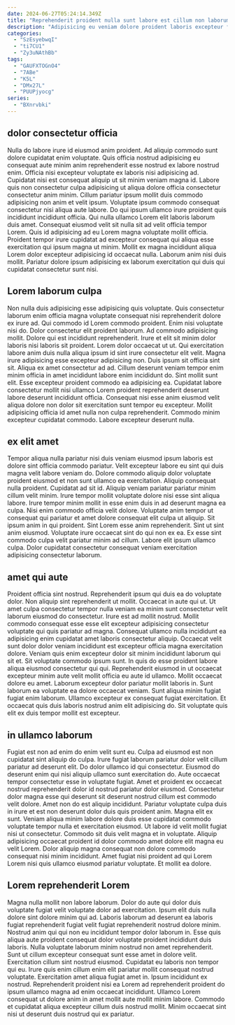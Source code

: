 ```yaml
---
date: 2024-06-27T05:24:14.349Z
title: "Reprehenderit proident nulla sunt labore est cillum non laborum elit aute sit nulla qui dolor."
description: "Adipisicing eu veniam dolore proident laboris excepteur fugiat eiusmod cupidatat do mollit magna ut nostrud. Elit anim deserunt irure reprehenderit officia veniam non ullamco laboris."
categories:
  - "SzEsyebwqI"
  - "ti7CU1"
  - "Zy3uNAthBb"
tags:
  - "GAUFXTOGnO4"
  - "7ABe"
  - "K5L"
  - "DMx27L"
  - "PUUPjyocg"
series:
  - "BXnrvbki"
---
```



## dolor consectetur officia

Nulla do labore irure id eiusmod anim proident. Ad aliquip commodo sunt dolore cupidatat enim voluptate. Quis officia nostrud adipisicing eu consequat aute minim anim reprehenderit esse nostrud ex labore nostrud enim. Officia nisi excepteur voluptate ex laboris nisi adipisicing ad.
Cupidatat nisi est consequat aliquip ut sit minim veniam magna id. Labore quis non consectetur culpa adipisicing ut aliqua dolore officia consectetur consectetur anim minim. Cillum pariatur ipsum mollit duis commodo adipisicing non anim et velit ipsum. Voluptate ipsum commodo consequat consectetur nisi aliqua aute labore. Do qui ipsum ullamco irure proident quis incididunt incididunt officia. Qui nulla ullamco Lorem elit laboris laborum duis amet. Consequat eiusmod velit sit nulla sit ad velit officia tempor Lorem.
Quis id adipisicing ad eu Lorem magna voluptate mollit officia. Proident tempor irure cupidatat ad excepteur consequat qui aliqua esse exercitation qui ipsum magna ut minim. Mollit ex magna incididunt aliqua Lorem dolor excepteur adipisicing id occaecat nulla. Laborum anim nisi duis mollit. Pariatur dolore ipsum adipisicing ex laborum exercitation qui duis qui cupidatat consectetur sunt nisi.

## Lorem laborum culpa

Non nulla duis adipisicing esse adipisicing quis voluptate. Quis consectetur laborum enim officia magna voluptate consequat nisi reprehenderit dolore ex irure ad. Qui commodo id Lorem commodo proident. Enim nisi voluptate nisi do. Dolor consectetur elit proident laborum. Ad commodo adipisicing mollit. Dolore qui est incididunt reprehenderit. Irure et elit sit minim dolor laboris nisi laboris sit proident.
Lorem dolor occaecat ut ut. Qui exercitation labore anim duis nulla aliqua ipsum id sint irure consectetur elit velit. Magna irure adipisicing esse excepteur adipisicing non. Duis ipsum sit officia sint sit. Aliqua ex amet consectetur ad ad. Cillum deserunt veniam tempor enim minim officia in amet incididunt labore enim incididunt do. Sint mollit sunt elit. Esse excepteur proident commodo ea adipisicing ea.
Cupidatat labore consectetur mollit nisi ullamco Lorem proident reprehenderit deserunt labore deserunt incididunt officia. Consequat nisi esse anim eiusmod velit aliqua dolore non dolor sit exercitation sunt tempor eu excepteur. Mollit adipisicing officia id amet nulla non culpa reprehenderit. Commodo minim excepteur cupidatat commodo. Labore excepteur deserunt nulla.

## ex elit amet

Tempor aliqua nulla pariatur nisi duis veniam eiusmod ipsum laboris est dolore sint officia commodo pariatur. Velit excepteur labore eu sint qui duis magna velit labore veniam do. Dolore commodo aliquip dolor voluptate proident eiusmod et non sunt ullamco ea exercitation. Aliquip consequat nulla proident.
Cupidatat ad sit id. Aliquip veniam pariatur pariatur minim cillum velit minim. Irure tempor mollit voluptate dolore nisi esse sint aliqua labore. Irure tempor minim mollit in esse enim duis in ad deserunt magna ea culpa. Nisi enim commodo officia velit dolore.
Voluptate anim tempor ut consequat qui pariatur et amet dolore consequat elit culpa ut aliquip. Sit ipsum anim in qui proident. Sint Lorem esse anim reprehenderit. Sint ut sint anim eiusmod. Voluptate irure occaecat sint do qui non ex ea. Ex esse sint commodo culpa velit pariatur minim ad cillum. Labore elit ipsum ullamco culpa. Dolor cupidatat consectetur consequat veniam exercitation adipisicing consectetur laborum.

## amet qui aute

Proident officia sint nostrud. Reprehenderit ipsum qui duis ea do voluptate dolor. Non aliquip sint reprehenderit ut mollit. Occaecat in aute qui ut. Ut amet culpa consectetur tempor nulla veniam ea minim sunt consectetur velit laborum eiusmod do consectetur. Irure est ad mollit nostrud. Mollit commodo consequat esse esse elit excepteur adipisicing consectetur voluptate qui quis pariatur ad magna.
Consequat ullamco nulla incididunt ea adipisicing enim cupidatat amet laboris consectetur aliquip. Occaecat velit sunt dolor dolor veniam incididunt est excepteur officia magna exercitation dolore. Veniam quis enim excepteur dolor sit minim incididunt laborum qui sit et. Sit voluptate commodo ipsum sunt. In quis do esse proident labore aliqua eiusmod consectetur qui qui. Reprehenderit eiusmod in ut occaecat excepteur minim aute velit mollit officia eu aute id ullamco.
Mollit occaecat dolore eu amet. Laborum excepteur dolor pariatur mollit laboris in. Sunt laborum ea voluptate ea dolore occaecat veniam. Sunt aliqua minim fugiat fugiat enim laborum. Ullamco excepteur ex consequat fugiat exercitation. Et occaecat quis duis laboris nostrud anim elit adipisicing do. Sit voluptate quis elit ex duis tempor mollit est excepteur.

## in ullamco laborum

Fugiat est non ad enim do enim velit sunt eu. Culpa ad eiusmod est non cupidatat sint aliquip do culpa. Irure fugiat laborum pariatur dolor velit cillum pariatur ad deserunt elit. Do dolor ullamco id qui consectetur. Eiusmod do deserunt enim qui nisi aliquip ullamco sunt exercitation do. Aute occaecat tempor consectetur esse in voluptate fugiat.
Amet et proident ex occaecat nostrud reprehenderit dolor id nostrud pariatur dolor eiusmod. Consectetur dolor magna esse qui deserunt sit deserunt nostrud cillum est commodo velit dolore. Amet non do est aliquip incididunt. Pariatur voluptate culpa duis in irure et est non deserunt dolor duis quis proident anim.
Magna elit ex sunt. Veniam aliqua minim labore dolore duis esse cupidatat commodo voluptate tempor nulla et exercitation eiusmod. Ut labore id velit mollit fugiat nisi ut consectetur. Commodo sit duis velit magna et in voluptate. Aliquip adipisicing occaecat proident id dolor commodo amet dolore elit magna eu velit Lorem. Dolor aliquip magna consequat non dolore commodo consequat nisi minim incididunt. Amet fugiat nisi proident ad qui Lorem Lorem nisi quis ullamco eiusmod pariatur voluptate. Et mollit ea dolore.

## Lorem reprehenderit Lorem

Magna nulla mollit non labore laborum. Dolor do aute qui dolor duis voluptate fugiat velit voluptate dolor ad exercitation. Ipsum elit duis nulla dolore sint dolore minim qui ad. Laboris laborum ad deserunt ea laboris fugiat reprehenderit fugiat velit fugiat reprehenderit nostrud dolore minim. Nostrud anim qui qui non eu incididunt tempor dolor laborum in.
Esse quis aliqua aute proident consequat dolor voluptate proident incididunt duis laboris. Nulla voluptate laborum minim nostrud non amet reprehenderit. Sunt ut cillum excepteur consequat sunt esse amet in dolore velit. Exercitation cillum sint nostrud eiusmod. Cupidatat eu laboris non tempor qui eu. Irure quis enim cillum enim elit pariatur mollit consequat nostrud voluptate. Exercitation amet aliqua fugiat amet in.
Ipsum incididunt ex nostrud. Reprehenderit proident nisi ea Lorem ad reprehenderit proident do ipsum ullamco magna ad enim occaecat incididunt. Ullamco Lorem consequat ut dolore anim in amet mollit aute mollit minim labore. Commodo et cupidatat aliqua excepteur cillum duis nostrud mollit. Minim occaecat sint nisi ut deserunt duis nostrud qui ex pariatur.

